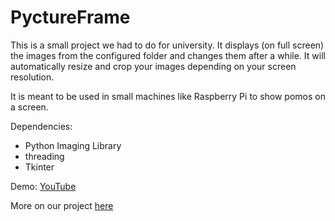 # PyctureFrame

This is a small project we had to do for university. It displays (on full screen) the images from the configured folder and changes them after a while.
It will automatically resize and crop your images depending on your screen resolution.

It is meant to be used in small machines like Raspberry Pi to show pomos on a screen.

Dependencies:
* Python Imaging Library
* threading
* Tkinter

Demo: [YouTube](https://www.youtube.com/watch?v=0u1m62KdOM0)

More on our project [here](https://blog.tsarev.co.uk/the-pyctureframe-project/)
